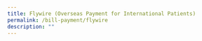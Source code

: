 ```yaml
---
title: Flywire (Overseas Payment for International Patients)
permalink: /bill-payment/flywire
description: ""
---
```

